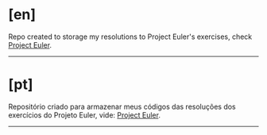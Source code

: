 # [en]

Repo created to storage my resolutions to Project Euler's exercises, check [Project Euler](https://projecteuler.net/archives).

-----

# [pt]

Repositório criado para armazenar meus códigos das resoluções dos exercícios do Projeto Euler, vide: [Project Euler](https://projecteuler.net/archives).

-----
